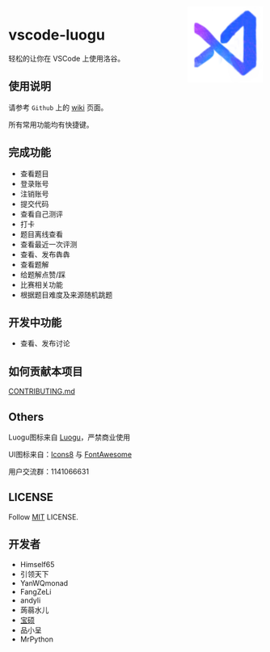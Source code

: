 <img align="right" width="150" height="150" src="https://raw.githubusercontent.com/yltx/vscode-luogu/master/logo.png">

# vscode-luogu

轻松的让你在 VSCode 上使用洛谷。

## 使用说明

请参考 `Github` 上的 [wiki](https://www.github.com/yltx/vscode-luogu/wiki) 页面。

所有常用功能均有快捷键。

## 完成功能

- 查看题目
- 登录账号
- 注销账号
- 提交代码
- 查看自己测评
- 打卡
- 题目离线查看
- 查看最近一次评测
- 查看、发布犇犇
- 查看题解
- 给题解点赞/踩
- 比赛相关功能
- 根据题目难度及来源随机跳题
  
## 开发中功能
  
- 查看、发布讨论
  
## 如何贡献本项目
[CONTRIBUTING.md](https://github.com/yltx/vscode-luogu-developer/blob/master/CONTRIBUTING.md)
## Others

Luogu图标来自 [Luogu](https://www.luogu.com.cn/)，严禁商业使用

UI图标来自：[Icons8](https://icons8.cn/) 与 [FontAwesome](https://fontawesome.com/)

用户交流群：1141066631

## LICENSE

Follow [MIT](LICENSE) LICENSE.

## 开发者

- Himself65
- 引领天下
- YanWQmonad
- FangZeLi
- andyli
- 蒟蒻水儿
- [宝硕](https://baoshuo.ren)
- 品小呈
- MrPython